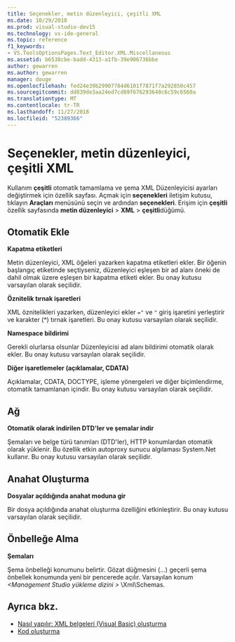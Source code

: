 ```yaml
---
title: Seçenekler, metin düzenleyici, çeşitli XML
ms.date: 10/29/2018
ms.prod: visual-studio-dev15
ms.technology: vs-ide-general
ms.topic: reference
f1_keywords:
- VS.ToolsOptionsPages.Text_Editor.XML.Miscellaneous
ms.assetid: b6538cbe-badd-4313-a1fb-39e906736bbe
author: gewarren
ms.author: gewarren
manager: douge
ms.openlocfilehash: fed24e39b29907784d6101f7871f7a292850c457
ms.sourcegitcommit: dd839de3aa24ed7cd69f676293648c6c59c6560a
ms.translationtype: MT
ms.contentlocale: tr-TR
ms.lasthandoff: 11/27/2018
ms.locfileid: "52389366"
---
```

# <a name="options-text-editor-xml-miscellaneous"></a>Seçenekler, metin düzenleyici, çeşitli XML

Kullanım **çeşitli** otomatik tamamlama ve şema XML Düzenleyicisi ayarları değiştirmek için özellik sayfası. Açmak için **seçenekleri** iletişim kutusu, tıklayın **Araçları** menüsünü seçin ve ardından **seçenekleri**. Erişim için **çeşitli** özellik sayfasında **metin düzenleyici** > **XML** > **çeşitli**düğümü.

## <a name="auto-insert"></a>Otomatik Ekle

**Kapatma etiketleri**

Metin düzenleyici, XML öğeleri yazarken kapatma etiketleri ekler. Bir öğenin başlangıç etiketinde seçtiyseniz, düzenleyici eşleşen bir ad alanı öneki de dahil olmak üzere eşleşen bir kapatma etiketi ekler. Bu onay kutusu varsayılan olarak seçilidir.

**Öznitelik tırnak işaretleri**

XML öznitelikleri yazarken, düzenleyici ekler `="` ve `"` giriş işaretini yerleştirir ve karakter (**^**) tırnak işaretleri. Bu onay kutusu varsayılan olarak seçilidir.

**Namespace bildirimi**

Gerekli olurlarsa olsunlar Düzenleyicisi ad alanı bildirimi otomatik olarak ekler. Bu onay kutusu varsayılan olarak seçilidir.

**Diğer işaretlemeler (açıklamalar, CDATA)**

Açıklamalar, CDATA, DOCTYPE, işleme yönergeleri ve diğer biçimlendirme, otomatik tamamlanan içindir. Bu onay kutusu varsayılan olarak seçilidir.

## <a name="network"></a>Ağ

**Otomatik olarak indirilen DTD'ler ve şemalar indir**

Şemaları ve belge türü tanımları (DTD'ler), HTTP konumlardan otomatik olarak yüklenir. Bu özellik etkin autoproxy sunucu algılaması System.Net kullanır. Bu onay kutusu varsayılan olarak seçilidir.

## <a name="outlining"></a>Anahat Oluşturma

**Dosyalar açıldığında anahat moduna gir**

Bir dosya açıldığında anahat oluşturma özelliğini etkinleştirir. Bu onay kutusu varsayılan olarak seçilidir.

## <a name="caching"></a>Önbelleğe Alma

**Şemaları**

Şema önbelleği konumunu belirtir. Gözat düğmesini (…) geçerli şema önbellek konumunda yeni bir pencerede açılır. Varsayılan konum  *\<Management Studio yükleme dizini >* \Xml\Schemas.

## <a name="see-also"></a>Ayrıca bkz.

- [Nasıl yapılır: XML belgeleri (Visual Basic) oluşturma](/dotnet/visual-basic/programming-guide/program-structure/how-to-create-xml-documentation)
- [Kod oluşturma](../code-generation-in-visual-studio.md)